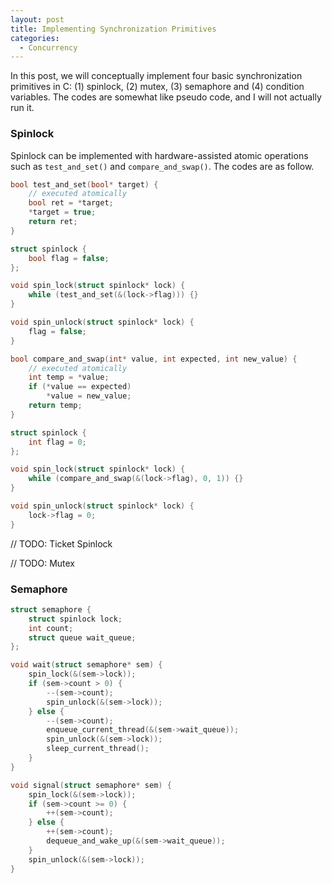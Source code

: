 ```yaml
---
layout: post
title: Implementing Synchronization Primitives
categories:
  - Concurrency
---
```

In this post, we will conceptually implement four basic synchronization primitives in C: (1) spinlock, (2) mutex, (3) semaphore and (4) condition variables. The codes are somewhat like pseudo code, and I will not actually run it.

### Spinlock

Spinlock can be implemented with hardware-assisted atomic operations such as `test_and_set()` and `compare_and_swap()`. The codes are as follow.

```c++
bool test_and_set(bool* target) {
    // executed atomically
    bool ret = *target;
    *target = true;
    return ret;
}

struct spinlock {
    bool flag = false;
};

void spin_lock(struct spinlock* lock) {
    while (test_and_set(&(lock->flag))) {}
}

void spin_unlock(struct spinlock* lock) {
    flag = false;
}
```

```c++
bool compare_and_swap(int* value, int expected, int new_value) {
    // executed atomically
    int temp = *value;
    if (*value == expected)
        *value = new_value;
    return temp;
}

struct spinlock {
    int flag = 0;
};

void spin_lock(struct spinlock* lock) {
    while (compare_and_swap(&(lock->flag), 0, 1)) {}
}

void spin_unlock(struct spinlock* lock) {
    lock->flag = 0;
}
```

// TODO: Ticket Spinlock

// TODO: Mutex

### Semaphore

```c++
struct semaphore {
    struct spinlock lock;
    int count;
    struct queue wait_queue;
};

void wait(struct semaphore* sem) {
    spin_lock(&(sem->lock));
    if (sem->count > 0) {
        --(sem->count);
        spin_unlock(&(sem->lock));
    } else {
        --(sem->count);
        enqueue_current_thread(&(sem->wait_queue));
        spin_unlock(&(sem->lock));
        sleep_current_thread();
    }
}

void signal(struct semaphore* sem) {
    spin_lock(&(sem->lock));
    if (sem->count >= 0) {
        ++(sem->count);
    } else {
        ++(sem->count);
        dequeue_and_wake_up(&(sem->wait_queue));
    }
    spin_unlock(&(sem->lock));
}
```
